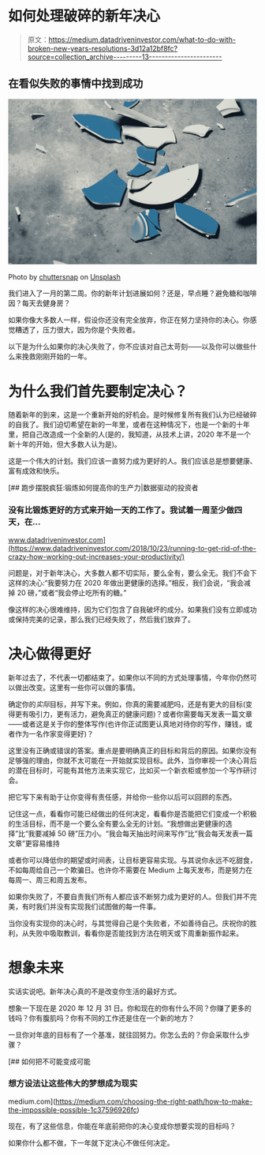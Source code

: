 # 如何处理破碎的新年决心

> 原文：<https://medium.datadriveninvestor.com/what-to-do-with-broken-new-years-resolutions-3d12a12bf8fc?source=collection_archive---------13----------------------->

## 在看似失败的事情中找到成功

![](img/25a291a681c7c7f9e8ef6ead252075e5.png)

Photo by [chuttersnap](https://unsplash.com/@chuttersnap?utm_source=unsplash&utm_medium=referral&utm_content=creditCopyText) on [Unsplash](https://unsplash.com/?utm_source=unsplash&utm_medium=referral&utm_content=creditCopyText)

我们进入了一月的第二周。你的新年计划进展如何？还是，早点睡？避免糖和咖啡因？每天去健身房？

如果你像大多数人一样，假设你还没有完全放弃，你正在努力坚持你的决心。你感觉糟透了，压力很大，因为你是个失败者。

以下是为什么如果你的决心失败了，你不应该对自己太苛刻——以及你可以做些什么来挽救刚刚开始的一年。

# 为什么我们首先要制定决心？

随着新年的到来，这是一个重新开始的好机会。是时候修复所有我们认为已经破碎的自我了。我们迫切希望在新的一年里，或者在这种情况下，也是一个新的十年里，把自己改造成一个全新的人(是的，我知道，从技术上讲，2020 年不是一个新十年的开始，但大多数人认为是)。

这是一个伟大的计划。我们应该一直努力成为更好的人。我们应该总是想要健康、富有成效和快乐。

[](https://www.datadriveninvestor.com/2018/10/23/running-to-get-rid-of-the-crazy-how-working-out-increases-your-productivity/) [## 跑步摆脱疯狂:锻炼如何提高你的生产力|数据驱动的投资者

### 没有比锻炼更好的方式来开始一天的工作了。我试着一周至少做四天，在…

www.datadriveninvestor.com](https://www.datadriveninvestor.com/2018/10/23/running-to-get-rid-of-the-crazy-how-working-out-increases-your-productivity/) 

问题是，对于新年决心，大多数人都不切实际，要么全有，要么全无。我们不会下这样的决心:“我要努力在 2020 年做出更健康的选择。”相反，我们会说，“我会减掉 20 磅，”或者“我会停止吃所有的糖。”

像这样的决心很难维持，因为它们包含了自我破坏的成分。如果我们没有立即成功或保持完美的记录，那么我们已经失败了，然后我们放弃了。

# 决心做得更好

新年过去了，不代表一切都结束了。如果你以不同的方式处理事情，今年你仍然可以做出改变。这里有一些你可以做的事情。

确定你的*实际*目标，并写下来。例如，你真的需要减肥吗，还是有更大的目标(变得更有吸引力，更有活力，避免真正的健康问题)？或者你需要每天发表一篇文章——或者这是关于你的整体写作(也许你正试图更认真地对待你的写作，赚钱，或者作为一名作家变得更好)？

这里没有正确或错误的答案。重点是要明确真正的目标和背后的原因。如果你没有足够强的理由，你就不太可能在一开始就实现目标。此外，当你审视一个决心背后的潜在目标时，可能有其他方法来实现它，比如买一个新衣柜或参加一个写作研讨会。

把它写下来有助于让你变得有责任感，并给你一些你以后可以回顾的东西。

记住这一点，看看你可能已经做出的任何决定，看看你是否能把它们变成一个积极的生活目标，而不是一个要么全有要么全无的计划。“我想做出更健康的选择”比“我要减掉 50 磅”压力小。“我会每天抽出时间来写作”比“我会每天发表一篇文章”更容易维持

或者你可以降低你的期望或时间表，让目标更容易实现。与其说你永远不吃甜食，不如每周给自己一个欺骗日。也许你不需要在 Medium 上每天发布，而是努力在每周一、周三和周五发布。

如果你失败了，不要自责我们所有人都应该不断努力成为更好的人。但我们并不完美，有时我们并没有实现我们试图做的每一件事。

当你没有实现你的决心时，与其觉得自己是个失败者，不如善待自己。庆祝你的胜利，从失败中吸取教训，看看你是否能找到方法在明天或下周重新振作起来。

# 想象未来

实话实说吧。新年决心真的不是改变你生活的最好方式。

想象一下现在是 2020 年 12 月 31 日。你和现在的你有什么不同？你赚了更多的钱吗？你有腹肌吗？你有不同的工作还是住在一个新的地方？

一旦你对年底的目标有了一个基准，就往回努力。你怎么去的？你会采取什么步骤？

[](https://medium.com/choosing-the-right-path/how-to-make-the-impossible-possible-1c37596926fc) [## 如何把不可能变成可能

### 想方设法让这些伟大的梦想成为现实

medium.com](https://medium.com/choosing-the-right-path/how-to-make-the-impossible-possible-1c37596926fc) 

现在，有了这些信息，你能在年底前把你的决心变成你想要实现的目标吗？

如果你什么都不做，下一年就下定决心不做任何决定。
